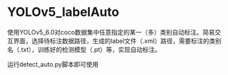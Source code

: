 # YOLOv5_labelAuto
使用YOLOv5_6.0对coco数据集中任意指定的某一（多）类别自动标注。简易交互界面，选择待标注数据路径，生成的label文件（.xml）路径，需要标注的类别名（.txt），训练好的检测模型（.pt）等，实现自动标注。

运行detect_auto.py脚本即可使用
